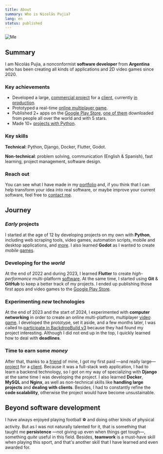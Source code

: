 ```yaml
---
title: About
summary: Who is Nicolás Pujia?
lang: en
status: published
---
```


![Me]({static}/images/me.jpeg)

## Summary

I am Nicolás Pujia, a nonconformist **software developer** from **Argentina** who has been creating all kinds of applications and 2D video games since 2020.

### Key achievements

* Developed a large, [commercial project]({filename}/siderplast.md) for a [client](https://siderplast.com.ar/nosotros/), currently [in production](https://siderplast.com.ar/).
* Prototyped a real-time [online multiplayer game]({filename}/biome-fighters.md).
* Published 2+ apps on the [Google Play Store](https://play.google.com/store/apps/dev?id=8059097220194731179), [one of them](https://play.google.com/store/apps/details?id=com.nicopujia.gamefinder) downloaded from people all over the world and with 5 stars.
* Made 10+ [projects with Python](/portfolio/technologies/python.html).

### Key skills

**Technical**: Python, Django, Docker, Flutter, Godot.

**Non-technical**: problem solving, communication (English & Spanish), fast learning, project management, software design.

### Reach out

You can see what I have made in my [portfolio](/portfolio.html) and, if you think that I can help transform your idea into real software, or maybe improve your current software, feel free to [contact me](mailto:nicolaspujia@icloud.com).

## Journey

### *Early* projects

I started at the age of 12 by developing projects on my own with **Python**, including web scraping tools, video games, automation scripts, mobile and desktop applications, and [more](https://github.com/nicopujia/old_projects). I also learned **Godot** as I wanted to create *mobile* [games](/portfolio/technologies/godot.html).

### Developing for the *world*

At the end of 2022 and during 2023, I learned **Flutter** to create *high-performance* multi-platform [software](/portfolio/technologies/flutter.html). At the same time, I started using **Git** & **GitHub** to keep a better track of my projects. I ended up publishing those first apps and video games to the [Google Play Store](https://play.google.com/store/apps/dev?id=8059097220194731179).

### Experimenting *new* technologies

At the end of 2023 and the start of 2024, I experimented with **computer networking** in order to create an online multi-platform, multiplayer [video game]({filename}/biome-fighters.md). I developed the prototype, set it aside, and a few months later, I was called to [participate in BackdropBuild v3](https://backdropbuild.com/builds/v3/biome-fighters) because they had found my project interesting. Although I did not end up in the top, I quickly learned how to deal with **deadlines**.

### Time to earn some *money*

After that, thanks to a [friend](https://franciscoaurelio.com) of mine, I got my first paid —and really large— [project]({filename}/siderplast.md) for a [client](https://siderplast.com.ar/nosotros/). Because it was a full-stack web application, I had to learn a backend technology, so I got on my way of specializing with **Django** at the same time I was developing the project. I also learned **Docker**, **MySQL** and **Nginx**, as well as non-technical skills like **handling large projects** and **dealing with clients**. Besides, I had to constantly refine the **code scalability**, otherwise the project would have become unsustainable.

## Beyond software development

I have always enjoyed playing football ⚽️ and doing other kinds of physical activity. But as I was not naturally talented for it, that is something that taught me **persistence** —not giving up even when things get tough—, something *quite* useful in this field. Besides, **teamwork** is a must-have skill when playing this sport, and that's another skill that I have learned and even awarded for.
